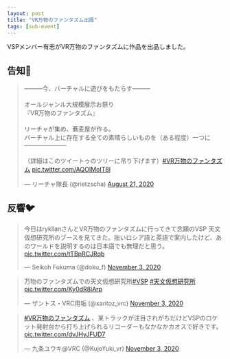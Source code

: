 ```yaml
---
layout: post
title: "VR万物のファンタズム出展"
tags: [sub-event]
---
```


VSPメンバー有志がVR万物のファンタズムに作品を出品しました。

## 告知📣
<blockquote class="twitter-tweet" data-theme="dark"><p lang="ja" dir="ltr">———今、バーチャルに遊びをもたらす―——<br><br>オールジャンル大規模展示お祭り<br>『VR万物のファンタズム』<br><br>リーチャが集め、蕎麦屋が作る。<br>バーチャル上に存在する全ての素晴らしいものを（ある程度）一つに———————<br><br>（詳細はこのツイートゥのツリーに吊り下げます）<a href="https://twitter.com/hashtag/VR%E4%B8%87%E7%89%A9%E3%81%AE%E3%83%95%E3%82%A1%E3%83%B3%E3%82%BF%E3%82%BA%E3%83%A0?src=hash&amp;ref_src=twsrc%5Etfw">#VR万物のファンタズム</a> <a href="https://t.co/AQOIMoIT8l">pic.twitter.com/AQOIMoIT8l</a></p>&mdash; リーチャ隊長 (@rietzscha) <a href="https://twitter.com/rietzscha/status/1296645350116139011?ref_src=twsrc%5Etfw">August 21, 2020</a></blockquote> <script async src="https://platform.twitter.com/widgets.js" charset="utf-8"></script>

## 反響🐦
<blockquote class="twitter-tweet" data-theme="dark"><p lang="ja" dir="ltr">今日はrykllanさんとVR万物のファンタズムに行ってきて念願のVSP 天文仮想研究所のブースを見てきた。拙いロシア語と英語で案内したけど、あのワールドを説明するのは日本語でも無理だと思う。 <a href="https://t.co/tTBpRCJRqb">pic.twitter.com/tTBpRCJRqb</a></p>&mdash; Seikoh Fukuma (@doku_f) <a href="https://twitter.com/doku_f/status/1323641018177056768?ref_src=twsrc%5Etfw">November 3, 2020</a></blockquote> <script async src="https://platform.twitter.com/widgets.js" charset="utf-8"></script>

<blockquote class="twitter-tweet" data-theme="dark"><p lang="ja" dir="ltr">万物のファンタズムでの天文仮想研究所<a href="https://twitter.com/hashtag/VSP?src=hash&amp;ref_src=twsrc%5Etfw">#VSP</a> <a href="https://twitter.com/hashtag/%E5%A4%A9%E6%96%87%E4%BB%AE%E6%83%B3%E7%A0%94%E7%A9%B6%E6%89%80?src=hash&amp;ref_src=twsrc%5Etfw">#天文仮想研究所</a> <a href="https://t.co/Ky0dR8iArp">pic.twitter.com/Ky0dR8iArp</a></p>&mdash; ザントス・VRC用垢 (@xantoz_vrc) <a href="https://twitter.com/xantoz_vrc/status/1323494220125114370?ref_src=twsrc%5Etfw">November 3, 2020</a></blockquote> <script async src="https://platform.twitter.com/widgets.js" charset="utf-8"></script>

<blockquote class="twitter-tweet" data-theme="dark"><p lang="ja" dir="ltr"><a href="https://twitter.com/hashtag/VR%E4%B8%87%E7%89%A9%E3%81%AE%E3%83%95%E3%82%A1%E3%83%B3%E3%82%BF%E3%82%BA%E3%83%A0?src=hash&amp;ref_src=twsrc%5Etfw">#VR万物のファンタズム</a> 、某トラックが注目されがちだけどVSPのロケット発射台から打ち上げられるリコーダーもなかなかカオスで好きです。 <a href="https://t.co/dvJHyJFUD7">pic.twitter.com/dvJHyJFUD7</a></p>&mdash; 九条ユウキ@VRC (@KujoYuki_vr) <a href="https://twitter.com/KujoYuki_vr/status/1323465291070763008?ref_src=twsrc%5Etfw">November 3, 2020</a></blockquote> <script async src="https://platform.twitter.com/widgets.js" charset="utf-8"></script>